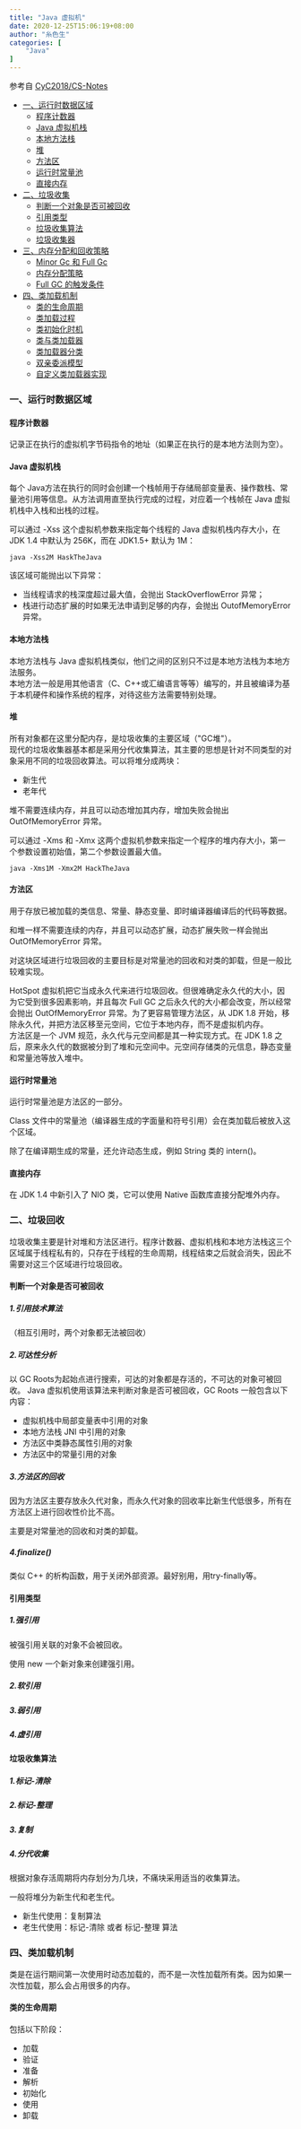 ```yaml
---
title: "Java 虚拟机"
date: 2020-12-25T15:06:19+08:00
author: "糸色生"
categories: [
    "Java"
]
---
```

参考自 [CyC2018/CS-Notes](https://github.com/CyC2018/CS-Notes/blob/master/notes/Java%20%E8%99%9A%E6%8B%9F%E6%9C%BA.md)

* [一、运行时数据区域](#1)
    * [程序计数器](#1.1)
    * [Java 虚拟机栈](#1.2)
    * [本地方法栈](#1.3)
    * [堆](#1.4)
    * [方法区](#1.5)
    * [运行时常量池](#1.6)
    * [直接内存](#1.7)
* [二、垃圾收集](#2)
    * [判断一个对象是否可被回收](#2.1)
    * [引用类型](#2.2)
    * [垃圾收集算法](#2.3)
    * [垃圾收集器](#2.4)
* [三、内存分配和回收策略](#3)
    * [Minor Gc 和 Full Gc](#3.1)
    * [内存分配策略](#3.2)
    * [Full GC 的触发条件](#3.3)
* [四、类加载机制](#4)
    * [类的生命周期](#4.1)
    * [类加载过程](#4.2)
    * [类初始化时机](#4.3)
    * [类与类加载器](#4.4)
    * [类加载器分类](#4.5)
    * [双亲委派模型](#4.6)
    * [自定义类加载器实现](#4.7)

### 一、运行时数据区域 <a name="1"></a>
#### 程序计数器 <a name="1.1"></a>
记录正在执行的虚拟机字节码指令的地址（如果正在执行的是本地方法则为空）。  

#### Java 虚拟机栈 <a name="1.2"></a>
每个 Java方法在执行的同时会创建一个栈帧用于存储局部变量表、操作数栈、常量池引用等信息。从方法调用直至执行完成的过程，对应着一个栈帧在 Java 虚拟机栈中入栈和出栈的过程。  

可以通过 -Xss 这个虚拟机参数来指定每个线程的 Java 虚拟机栈内存大小，在 JDK 1.4 中默认为 256K，而在 JDK1.5+ 默认为 1M：  
```
java -Xss2M HaskTheJava
```
该区域可能抛出以下异常：  
* 当线程请求的栈深度超过最大值，会抛出 StackOverflowError 异常；  
* 栈进行动态扩展的时如果无法申请到足够的内存，会抛出 OutofMemoryError 异常。  

#### 本地方法栈<a name="1.3"></a>
本地方法栈与 Java 虚拟机栈类似，他们之间的区别只不过是本地方法栈为本地方法服务。  
本地方法一般是用其他语言（C、C++或汇编语言等等）编写的，并且被编译为基于本机硬件和操作系统的程序，对待这些方法需要特别处理。  

#### 堆 <a name="1.4"></a>
所有对象都在这里分配内存，是垃圾收集的主要区域（"GC堆"）。  
现代的垃圾收集器基本都是采用分代收集算法，其主要的思想是针对不同类型的对象采用不同的垃圾回收算法。可以将堆分成两块：  

* 新生代
* 老年代

堆不需要连续内存，并且可以动态增加其内存，增加失败会抛出 OutOfMemoryError 异常。  

可以通过 -Xms 和 -Xmx 这两个虚拟机参数来指定一个程序的堆内存大小，第一个参数设置初始值，第二个参数设置最大值。  
```
java -Xms1M -Xmx2M HackTheJava
```

#### 方法区<a name="1.5"></a>
用于存放已被加载的类信息、常量、静态变量、即时编译器编译后的代码等数据。  

和堆一样不需要连续的内存，并且可以动态扩展，动态扩展失败一样会抛出 OutOfMemoryError 异常。  

对这块区域进行垃圾回收的主要目标是对常量池的回收和对类的卸载，但是一般比较难实现。  

HotSpot 虚拟机把它当成永久代来进行垃圾回收。但很难确定永久代的大小，因为它受到很多因素影响，并且每次 Full GC 之后永久代的大小都会改变，所以经常会抛出 OutOfMemoryError 异常。为了更容易管理方法区，从 JDK 1.8 开始，移除永久代，并把方法区移至元空间，它位于本地内存，而不是虚拟机内存。  
方法区是一个 JVM 规范，永久代与元空间都是其一种实现方式。在 JDK 1.8 之后，原来永久代的数据被分到了堆和元空间中。元空间存储类的元信息，静态变量和常量池等放入堆中。  

#### 运行时常量池<a name="1.6"></a>

运行时常量池是方法区的一部分。  

Class 文件中的常量池（编译器生成的字面量和符号引用）会在类加载后被放入这个区域。  

除了在编译期生成的常量，还允许动态生成，例如 String 类的 intern()。

#### 直接内存<a name="1.7"></a>
在 JDK 1.4 中新引入了 NIO 类，它可以使用 Native 函数库直接分配堆外内存。

### 二、垃圾回收<a name="2"></a>
垃圾收集主要是针对堆和方法区进行。程序计数器、虚拟机栈和本地方法栈这三个区域属于线程私有的，只存在于线程的生命周期，线程结束之后就会消失，因此不需要对这三个区域进行垃圾回收。

#### 判断一个对象是否可被回收<a name="2.1"></a>
##### 1.引用技术算法
（相互引用时，两个对象都无法被回收）
 
##### 2.可达性分析
以 GC Roots为起始点进行搜索，可达的对象都是存活的，不可达的对象可被回收。
Java 虚拟机使用该算法来判断对象是否可被回收，GC Roots 一般包含以下内容：
* 虚拟机栈中局部变量表中引用的对象
* 本地方法栈 JNI 中引用的对象
* 方法区中类静态属性引用的对象
* 方法区中的常量引用的对象

##### 3.方法区的回收
因为方法区主要存放永久代对象，而永久代对象的回收率比新生代低很多，所有在方法区上进行回收性价比不高。

主要是对常量池的回收和对类的卸载。

##### 4.finalize()
类似 C++ 的析构函数，用于关闭外部资源。最好别用，用try-finally等。

#### 引用类型<a name="2.2"></a>
##### 1.强引用
被强引用关联的对象不会被回收。

使用 new 一个新对象来创建强引用。

##### 2.软引用
##### 3.弱引用
##### 4.虚引用

#### 垃圾收集算法<a name="2.3"></a>
##### 1.标记-清除
##### 2.标记-整理
##### 3.复制
##### 4.分代收集
根据对象存活周期将内存划分为几块，不痛块采用适当的收集算法。

一般将堆分为新生代和老生代。

* 新生代使用：复制算法
* 老生代使用：标记-清除 或者 标记-整理 算法

### 四、类加载机制<a name="4"></a>
类是在运行期间第一次使用时动态加载的，而不是一次性加载所有类。因为如果一次性加载，那么会占用很多的内存。

#### 类的生命周期<a name="4.1"></a>
包括以下阶段：
* 加载
* 验证
* 准备
* 解析
* 初始化
* 使用
* 卸载
 








































































